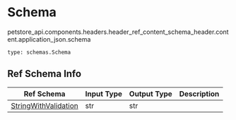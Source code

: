 # Schema
petstore_api.components.headers.header_ref_content_schema_header.content.application_json.schema
```
type: schemas.Schema
```

## Ref Schema Info
Ref Schema | Input Type | Output Type | Description
---------- | ---------- | ----------- | ------------
[StringWithValidation](string_with_validation.md) | str | str |
